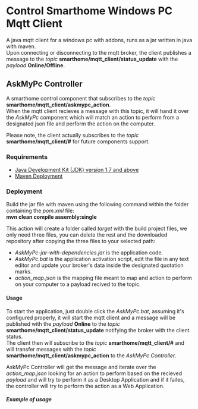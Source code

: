 # Control Smarthome Windows PC Mqtt Client

A java mqtt client for a windows pc with addons, runs as a jar written in java with maven.</br>
Upon connecting or disconnecting to the mqtt broker, the client publishes a message to the *topic* **smarthome/mqtt_client/status_update** with the *payload* **Online/Offline**.

## AskMyPc Controller

A smarthome control component that subscribes to the *topic* **smarthome/mqtt_client/askmypc_action**.</br>
When the mqtt client recieves a message with this topic, it will hand it over the *AskMyPc* component which will match an action to perform from a designated json file and perform the action on the computer.

Please note, the client actually subscribes to the *topic* **smarthome/mqtt_client/#** for future components support.

### Requirements

- [Java Development Kit (JDK) version 1.7 and above](http://www.oracle.com/technetwork/java/javase/downloads/jdk8-downloads-2133151.html)
- [Maven Deployment](https://maven.apache.org/download.cgi)

### Deployment

Build the jar file with maven using the following command within the folder containing the *pom.xml* file:</br>
**mvn clean compile assembly:single**

This action will create a folder called *target* with the build project files, we only need three files, you can delete the rest and the downloaded repository after copying the three files to your selected path:
- *AskMyPc-jar-with-dependencies.jar* is the application code.
- *AskMyPc.bat* is the application activation script, edit the file in any text editor and update your broker's data inside the designated quotation marks.
- *action_map.json* is the mapping file meant to map and action to perform on your computer to a payload recived to the topic.

#### Usage

To start the application, just double click the *AskMyPc.bat*, assuming it's configured properly, it will start the mqtt client and a message will be published with the *payload* **Online** to the *topic* **smarthome/mqtt_client/status_update** notifying the broker with the client status.</br>
The client then will subscribe to the *topic* **smarthome/mqtt_client/#** and will transfer messages with the *topic* **smarthome/mqtt_client/askmypc_action** to the *AskMyPc Controller*.</br>

AskMyPc Controller will get the message and iterate over the *action_map.json* looking for an action to perform based on the recieved *payload* and will try to perform it as a Desktop Application and if it failes, the controller will try to perform the action as a Web Application.

##### Example of usage

